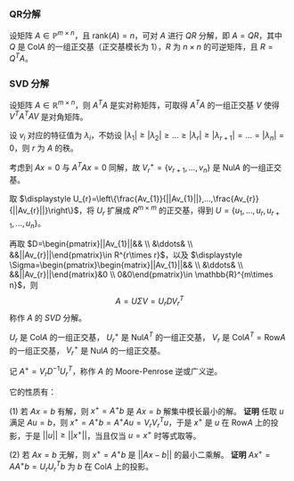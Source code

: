 
### QR分解

设矩阵 $A\in\mathbb{P}^{m\times n}$，且 $\mathrm{rank}(A)=n$，可对 $A$ 进行 $QR$ 分解，即 $A=QR$，其中 $Q$ 是 $\mathrm{Col}A$ 的一组正交基（正交基模长为 $1$），$R$ 为 $n\times n$ 的可逆矩阵，且 $R=Q^{T}A$。

### SVD 分解

设矩阵 $A\in\mathbb{R}^{m\times n}$，则 $A^{T}A$ 是实对称矩阵，可取得 $A^{T}A$ 的一组正交基 $V$ 使得 $V^{T}A^{T}A V$ 是对角矩阵。

设 $v_{i}$ 对应的特征值为 $\lambda_{i}$，不妨设 $|\lambda_{1}|\ge|\lambda_{2}|\ge ...\ge|\lambda_{r}|\ge|\lambda_{r+1}|=...=|\lambda_{n}|=0$，则 $r$ 为 $A$ 的秩。

考虑到 $Ax=0$ 与 $A^{T}Ax=0$ 同解，故 $V_{r}^{+}=\left\{v_{r+1},...,v_{n}\right\}$ 是 $\mathrm{Nul}A$ 的一组正交基。

取 $\displaystyle U_{r}=\left\{\frac{Av_{1}}{||Av_{1}||},...,\frac{Av_{r}}{||Av_{r}||}\right\}$，将 $U_{r}$ 扩展成 $R^{m\times m}$ 的正交基，得到 $U=\left\{u_{1},...,u_{r},u_{r+1},...,u_{n}\right\}$。

再取 $D=\begin{pmatrix}||Av_{1}||&& \\ &\ddots& \\ &&||Av_{r}||\end{pmatrix}\in R^{r\times r}$，以及 $\displaystyle \Sigma=\begin{pmatrix}\begin{matrix}||Av_{1}||&& \\ &\ddots& \\ &&||Av_{r}||\end{matrix}&0 \\ 0&0\end{pmatrix}\in \mathbb{R}^{m\times n}$，则
$$
A=U\Sigma V=U_{r}DV_{r}^{T}
$$
称作 $A$ 的 $SVD$ 分解。

$U_{r}$ 是 $\mathrm{Col}A$ 的一组正交基，
$U_{r}^+$ 是 $\mathrm{Nul}A^{T}$ 的一组正交基，
$V_{r}$ 是 $\mathrm{Col}A^{T}=\mathrm{Row}A$ 的一组正交基，
$V_{r}^{+}$ 是 $\mathrm{Nul}A$ 的一组正交基。

记 $A^{+}=V_{r} D^{-1} U_{r}^{T}$，称作 $A$ 的 $\text{Moore-Penrose}$ 逆或广义逆。

它的性质有：

$(1)$ 若 $Ax=b$ 有解，则 $x^{+}=A^{+}b$ 是 $Ax=b$ 解集中模长最小的解。
**证明**
任取 $u$ 满足 $A u=b$，则 $x^{+}=A^{+}b=A^{+}A u=V_{r}V_{r}^{T} u$，于是 $x^{+}$ 是 $u$ 在 $\mathrm{Row}A$ 上的投影，于是 $||u||\ge ||x^{+}||$，当且仅当 $u=x^{+}$ 时等式取等。

$(2)$ 若 $Ax=b$ 无解，则 $x^{+}=A^{+}b$ 是 $||Ax-b||$ 的最小二乘解。
**证明**
$Ax^{+}=AA^{+}b=U_{r}U_{r}^{T}b$ 为 $b$ 在 $\mathrm{Col}A$ 上的投影。


